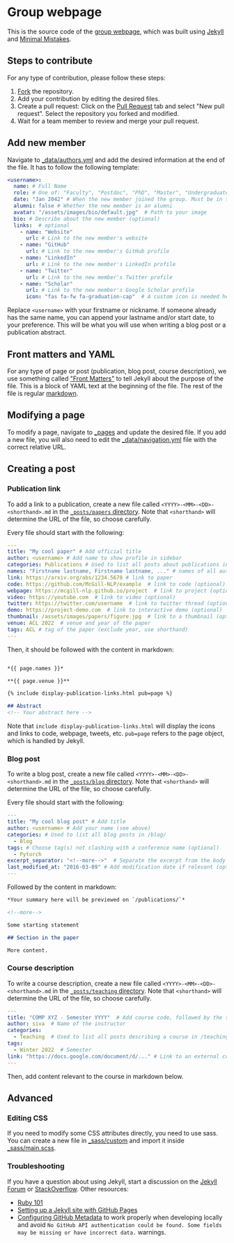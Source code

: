 # Group webpage

This is the source code of the [group webpage](https://mcgill-nlp.github.io/), which was built using [Jekyll](https://github.com/jekyll/jekyll) and [Minimal Mistakes](https://github.com/mmistakes/minimal-mistakes).

## Steps to contribute

For any type of contribution, please follow these steps:
1. [Fork](./fork) the repository.
2. Add your contribution by editing the desired files.
3. Create a pull request: Click on the [Pull Request](https://github.com/McGill-NLP/group-webpage/pulls) tab and select "New pull request". Select the repository you forked and modified.
4. Wait for a team member to review and merge your pull request.

## Add new member

Navigate to [_data/authors.yml](./_data/authors.yml) and add the desired information at the end of the file. It has to follow the following template:

```yaml
<username>:
  name: # Full Name
  role: # One of: "Faculty", "Postdoc", "PhD", "Master", "Undergraduate", "Intern"
  date: "Jan 2042" # When the new member joined the group. Must be in the "MMM YYYY" format, or "Fall"/"Winter" instead of month.
  alumni: false # Whether the new member is an alumni
  avatar: "/assets/images/bio/default.jpg"  # Path to your image
  bio: # Describe about the new member (optional)
  links:  # optional
    - name: "Website"
      url: # Link to the new member's website
    - name: "GitHub"
      url: # Link to the new member's GitHub profile
    - name: "LinkedIn"
      url: # Link to the new member's LinkedIn profile
    - name: "Twitter"
      url: # Link to the new member's Twitter profile
    - name: "Scholar"
      url: # Link to the new member's Google Scholar profile
      icon: "fas fa-fw fa-graduation-cap"  # A custom icon is needed here
```

Replace `<username>` with your firstname or nickname. If someone already has the same name, you can append your lastname and/or start date, to your preference. This will be what you will use when writing a blog post or a publication abstract.

## Front matters and YAML

For any type of page or post (publication, blog post, course description), we use something called ["Front Matters"](https://jekyllrb.com/docs/front-matter/) to tell Jekyll about the purpose of the file. This is a block of YAML text at the beginning of the file. The rest of the file is regular [markdown](https://github.com/adam-p/markdown-here/wiki/Markdown-Cheatsheet).

## Modifying a page

To modify a page, navigate to [_pages](_pages/) and update the desired file. If you add a new file, you will also need to edit the [_data/navigation.yml](./_data/navigation.yml) file with the correct relative URL.

## Creating a post

### Publication link

To add a link to a publication, create a new file called `<YYYY>-<MM>-<DD>-<shorthand>.md` in the [`_posts/papers` directory](https://github.com/McGill-NLP/group-webpage/tree/master/_posts/papers). Note that `<shorthand>` will determine the URL of the file, so choose carefully.

Every file should start with the following:
```yaml
---
title: "My cool paper" # Add official title
author: <username> # Add name to show profile in sidebar
categories: Publications # Used to list all posts about publications in /publications/
names: "Firstname lastname, Firstname lastname, ..." # names of all authors
link: https://arxiv.org/abs/1234.5678 # link to paper
code: https://github.com/McGill-NLP/example  # link to code (optional)
webpage: https://mcgill-nlp.github.io/project  # link to project (optional)
video: https://youtube.com  # link to video (optional)
twitter: https://twitter.com/username  # link to twitter thread (optional)
demo: https://project-demo.com  # link to interactive demo (optional)
thumbnail: /assets/images/papers/figure.jpg  # link to a thumbnail (optional)
venue: ACL 2022  # venue and year of the paper
tags: ACL # tag of the paper (exclude year, use shorthand)
---
```

Then, it should be followed with the content in markdown:

```markdown

*{{ page.names }}*

**{{ page.venue }}**

{% include display-publication-links.html pub=page %}

## Abstract
<!-- Your abstract here -->
```

Note that `include display-publication-links.html` will display the icons and links to code, webpage, tweets, etc. `pub=page` refers to the page object, which is handled by Jekyll.


### Blog post

To write a blog post, create a new file called `<YYYY>-<MM>-<DD>-<shorthand>.md` in the [`_posts/blog` directory](_posts/blog). Note that `<shorthand>` will determine the URL of the file, so choose carefully.

Every file should start with the following:
```yaml
---
title: "My cool blog post" # Add title
author: <username> # Add your name (see above)
categories: # Used to list all blog posts in /blog/
  - Blog
tags: # Choose tag(s) not clashing with a conference name (optional)
  - Pytorch
excerpt_separator: "<!--more-->"  # Separate the excerpt from the body (optional)
last_modified_at: "2016-03-09" # Add modification date if relevant (optional)
---
```

Followed by the content in markdown:

```markdown
*Your summary here will be previewed on `/publications/`*

<!--more-->

Some starting statement

## Section in the paper

More content.
```

### Course description
To write a course description, create a new file called `<YYYY>-<MM>-<DD>-<shorthand>.md` in the [`_posts/teaching` directory](_posts/teaching). Note that `<shorthand>` will determine the URL of the file, so choose carefully.

```yaml
---
title: "COMP XYZ - Semester YYYY"  # Add course code, followed by the semester it's taught
author: siva  # Name of the instructor
categories:
  - Teaching  # Used to list all posts describing a course in /teaching/
tags:
  - Winter 2022  # Semester
link: "https://docs.google.com/document/d/..." # Link to an external course description
---
```

Then, add content relevant to the course in markdown below.

## Advanced

### Editing CSS

If you need to modify some CSS attributes directly, you need to use sass. You can create a new file in [_sass/custom](_sass/custom) and import it inside [_sass/main.scss](_sass/main.scss).

### Troubleshooting

If you have a question about using Jekyll, start a discussion on the [Jekyll Forum](https://talk.jekyllrb.com/) or [StackOverflow](https://stackoverflow.com/questions/tagged/jekyll). Other resources:

- [Ruby 101](https://jekyllrb.com/docs/ruby-101/)
- [Setting up a Jekyll site with GitHub Pages](https://jekyllrb.com/docs/github-pages/)
- [Configuring GitHub Metadata](https://github.com/jekyll/github-metadata/blob/master/docs/configuration.md#configuration) to work properly when developing locally and avoid `No GitHub API authentication could be found. Some fields may be missing or have incorrect data.` warnings.
